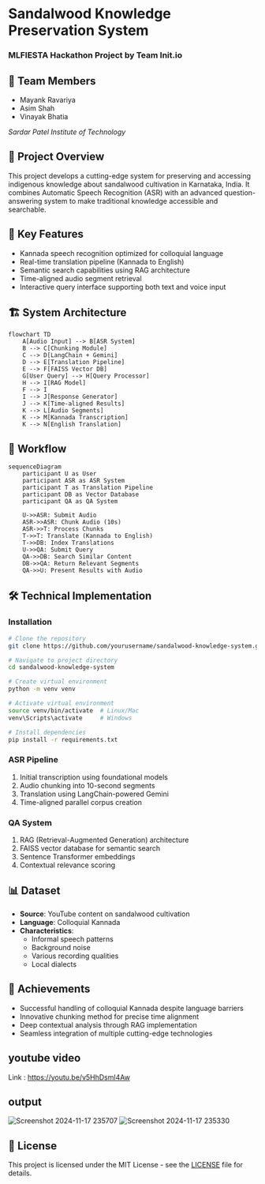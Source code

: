 # Sandalwood Knowledge Preservation System
### MLFIESTA Hackathon Project by Team Init.io

## 👥 Team Members
- Mayank Ravariya
- Asim Shah
- Vinayak Bhatia

*Sardar Patel Institute of Technology*

## 🎯 Project Overview
This project develops a cutting-edge system for preserving and accessing indigenous knowledge about sandalwood cultivation in Karnataka, India. It combines Automatic Speech Recognition (ASR) with an advanced question-answering system to make traditional knowledge accessible and searchable.

## 🌟 Key Features
- Kannada speech recognition optimized for colloquial language
- Real-time translation pipeline (Kannada to English)
- Semantic search capabilities using RAG architecture
- Time-aligned audio segment retrieval
- Interactive query interface supporting both text and voice input

## 🏗️ System Architecture

```mermaid
flowchart TD
    A[Audio Input] --> B[ASR System]
    B --> C[Chunking Module]
    C --> D[LangChain + Gemini]
    D --> E[Translation Pipeline]
    E --> F[FAISS Vector DB]
    G[User Query] --> H[Query Processor]
    H --> I[RAG Model]
    F --> I
    I --> J[Response Generator]
    J --> K[Time-aligned Results]
    K --> L[Audio Segments]
    K --> M[Kannada Transcription]
    K --> N[English Translation]
```

## 🔄 Workflow

```mermaid
sequenceDiagram
    participant U as User
    participant ASR as ASR System
    participant T as Translation Pipeline
    participant DB as Vector Database
    participant QA as QA System
    
    U->>ASR: Submit Audio
    ASR->>ASR: Chunk Audio (10s)
    ASR->>T: Process Chunks
    T->>T: Translate (Kannada to English)
    T->>DB: Index Translations
    U->>QA: Submit Query
    QA->>DB: Search Similar Content
    DB->>QA: Return Relevant Segments
    QA->>U: Present Results with Audio
```

## 🛠️ Technical Implementation

### Installation

```bash
# Clone the repository
git clone https://github.com/yourusername/sandalwood-knowledge-system.git

# Navigate to project directory
cd sandalwood-knowledge-system

# Create virtual environment
python -m venv venv

# Activate virtual environment
source venv/bin/activate  # Linux/Mac
venv\Scripts\activate     # Windows

# Install dependencies
pip install -r requirements.txt
```

### ASR Pipeline
1. Initial transcription using foundational models
2. Audio chunking into 10-second segments
3. Translation using LangChain-powered Gemini
4. Time-aligned parallel corpus creation

### QA System
1. RAG (Retrieval-Augmented Generation) architecture
2. FAISS vector database for semantic search
3. Sentence Transformer embeddings
4. Contextual relevance scoring

## 📊 Dataset
- **Source**: YouTube content on sandalwood cultivation
- **Language**: Colloquial Kannada
- **Characteristics**:
  - Informal speech patterns
  - Background noise
  - Various recording qualities
  - Local dialects

## 🎯 Achievements
- Successful handling of colloquial Kannada despite language barriers
- Innovative chunking method for precise time alignment
- Deep contextual analysis through RAG implementation
- Seamless integration of multiple cutting-edge technologies

## youtube video

Link : https://youtu.be/v5HhDsml4Aw

## output

![Screenshot 2024-11-17 235707](https://github.com/user-attachments/assets/9378f8b6-aef4-4e8a-9038-2fffd5e5ae47)
![Screenshot 2024-11-17 235330](https://github.com/user-attachments/assets/8bcb0676-44fe-488f-b051-3c88de9ba7ce)

## 📝 License
This project is licensed under the MIT License - see the [LICENSE](LICENSE) file for details.



